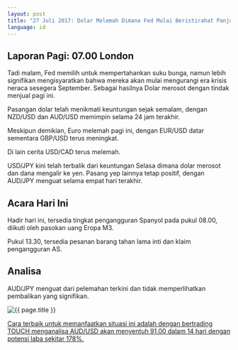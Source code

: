 ```yaml
---
layout: post
title: "27 Juli 2017: Dolar Melemah Dimana Fed Mulai Beristirahat Panjang"
language: id
---
```

## Laporan Pagi: 07.00 London

Tadi malam, Fed memilih untuk mempertahankan suku bunga, namun lebih signifikan mengisyaratkan bahwa mereka akan mulai mengurangi era krisis neraca sesegera September. Sebagai hasilnya Dolar merosot dengan tindak menjual pagi ini.

Pasangan dolar telah menikmati keuntungan sejak semalam, dengan NZD/USD dan AUD/USD memimpin selama 24 jam terakhir.

Meskipun demikian, Euro melemah pagi ini, dengan EUR/USD datar sementara GBP/USD terus meningkat.

Di lain cerita USD/CAD terus melemah.

USD/JPY kini telah terbalik dari keuntungan Selasa dimana dolar merosot dan dana mengalir ke yen. Pasang yep lainnya tetap positif, dengan AUD/JPY menguat selama empat hari terakhir.

## Acara Hari Ini

Hadir hari ini, tersedia tingkat pengangguran Spanyol pada pukul 08.00, diikuti oleh pasokan uang Eropa M3.

Pukul 13.30, tersedia pesanan barang tahan lama inti dan klaim pengangguran AS.

## Analisa

AUD/JPY menguat dari pelemahan terkini dan tidak memperlihatkan pembalikan yang signifikan.

<img src="{{ site.url }}/images/id-27-july-17.png" alt="{{ page.title }}" title="{{ page.title }}">

<a href="%LINK%%?currency=USD& market=forex&underlying=frxAUDJPY&formname=touchnotouch&duration_amount=14&duration_units=d&amount=10&amount_type=payout&expiry_type=duration&barrier=91" target="_blank">Cara terbaik untuk memanfaatkan situasi ini adalah dengan bertrading TOUCH menganalisa AUD/USD akan menyentuh 91.00 dalam 14 hari dengan potensi laba sekitar 178%.</a>